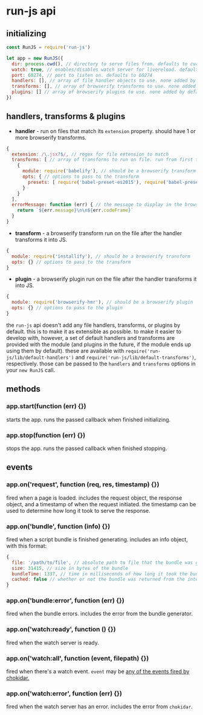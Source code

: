 # run-js api

## initializing
```js
const RunJS = require('run-js')

let app = new RunJS({
  dir: process.cwd(), // directory to serve files from. defaults to current working directory
  watch: true, // enables/disables watch server for livereload. defaults to true.
  port: 60274, // port to listen on. defaults to 60274
  handlers: [], // array of file handler objects to use. none added by default. see below for format.
  transforms: [], // array of browserify transforms to use. none added by default. see below for format.
  plugins: [] // array of browserify plugins to use. none added by default. see below for format.
})
```

## handlers, transforms & plugins

* **handler** - run on files that match its `extension` property. should have 1 or more browserify transforms.

```js
{
  extension: /\.jsx?$/, // regex for file extension to match
  transforms: [ // array of transforms to run on file. run from first to last.
    {
      module: require('babelify'), // should be a browserify transform
      opts: { // options to pass to the transform
        presets: [ require('babel-preset-es2015'), require('babel-preset-react') ]
      }
    }
  ],
  errorMessage: function (err) { // the message to display in the browser if there was a compilation error
    return `${err.message}\n\n${err.codeFrame}`
  }
}
```
* **transform** - a browserify transform run on the file after the handler transforms it into JS.

```js
{
  module: require('installify'), // should be a browserify transform
  opts: {} // options to pass to the transform
}
```

* **plugin** - a browserify plugin run on the file after the handler transforms it into JS.

```js
{
  module: require('browserify-hmr'), // should be a browserify plugin
  opts: {} // options to pass to the plugin
}
```

the `run-js` api doesn't add any file handlers, transforms, or plugins by default. this is to make it as extensible as possible. to make it easier to develop with, however, a set of default handlers and transforms are provided with the module (and plugins in the future, if the module ends up using them by default). these are available with `require('run-js/lib/default-handlers')` and `require('run-js/lib/default-transforms')`, respectively. those can be passed to the `handlers` and `transforms` options in your `new RunJS` call.

## methods

### app.start(function (err) {})

starts the app. runs the passed callback when finished initializing.

### app.stop(function (err) {})

stops the app. runs the passed callback when finished stopping.

## events

### app.on('request', function (req, res, timestamp) {})

fired when a page is loaded. includes the request object, the response object, and a timestamp of when the request initiated. the timestamp can be used to determine how long it took to serve the response.

### app.on('bundle', function (info) {})

fired when a script bundle is finished generating. includes an info object, with this format:

```js
{
  file: '/path/to/file', // absolute path to file that the bundle was generated for
  size: 31415, // size in bytes of the bundle
  bundleTime: 1337, // time in milliseconds of how long it took the bundle to generate
  cached: false // whether or not the bundle was returned from the internal cache
}
```

### app.on('bundle:error', function (err) {})

fired when the bundle errors. includes the error from the bundle generator.

### app.on('watch:ready', function () {})

fired when the watch server is ready.

### app.on('watch:all', function (event, filepath) {})

fired when there's a watch event. `event` may be [any of the events fired by chokidar.](https://github.com/paulmillr/chokidar#methods--events)

### app.on('watch:error', function (err) {})

fired when the watch server has an error. includes the error from `chokidar`.
